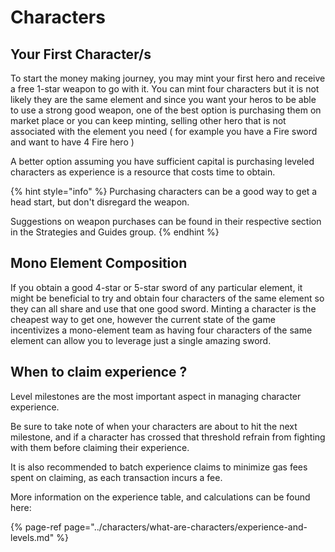 # Characters

## Your First Character/s

To start the money making journey, you may mint your first hero and receive a free 1-star weapon to go with it. You can mint four characters but it is not likely they are the same element and since you want your heros to be able to use a strong good weapon, one of the best option is purchasing them on market place or you can keep minting, selling other hero that is not associated with the element you need \( for example you have a Fire sword and want to have 4 Fire hero \)

A better option assuming you have sufficient capital is purchasing leveled characters as experience is a resource that costs time to obtain.

{% hint style="info" %}
Purchasing characters can be a good way to get a head start, but don't disregard the weapon.

Suggestions on weapon purchases can be found in their respective section in the Strategies and Guides group.
{% endhint %}

## Mono Element Composition

If you obtain a good 4-star or 5-star sword of any particular element, it might be beneficial to try and obtain four characters of the same element so they can all share and use that one good sword. Minting a character is the cheapest way to get one, however the current state of the game incentivizes a mono-element team as having four characters of the same element can allow you to leverage just a single amazing sword.

## When to claim experience ?

Level milestones are the most important aspect in managing character experience.

Be sure to take note of when your characters are about to hit the next milestone, and if a character has crossed that threshold refrain from fighting with them before claiming their experience.

It is also recommended to batch experience claims to minimize gas fees spent on claiming, as each transaction incurs a fee.

More information on the experience table, and calculations can be found here:

{% page-ref page="../characters/what-are-characters/experience-and-levels.md" %}

